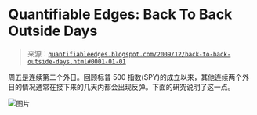 <!--yml

category: 未分类

date: 2024-05-18 13:09:06

-->

# Quantifiable Edges: Back To Back Outside Days

> 来源：[`quantifiableedges.blogspot.com/2009/12/back-to-back-outside-days.html#0001-01-01`](http://quantifiableedges.blogspot.com/2009/12/back-to-back-outside-days.html#0001-01-01)

周五是连续第二个外日。回顾标普 500 指数(SPY)的成立以来，其他连续两个外日的情况通常在接下来的几天内都会出现反弹。下面的研究说明了这一点。

![图片](https://blogger.googleusercontent.com/img/b/R29vZ2xl/AVvXsEg7aBubR8POCzCw4ALdgYkTDCnI4EwnNM5qaGAz_E2Lfdy4seGWsbl3NwfIupq_YIcLxg0MOCawh2Kt64oCsHNMWhFR-gKy5hFeJo8-lB7cVJ_vCjzFjY_MBT9WqUqHHyZZqTJLya3ERwox/s1600-h/2009-12-7+png.png)
